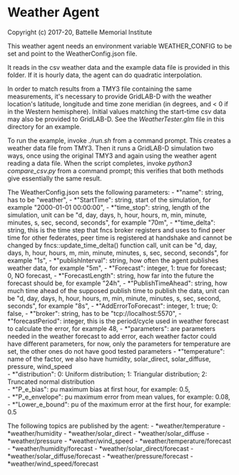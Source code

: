 # Weather Agent

Copyright (c) 2017-20, Battelle Memorial Institute

This weather agent needs an environment variable WEATHER_CONFIG to be set and point to the WeatherConfig.json file.

It reads in the csv weather data and the example data file is provided in this folder. If it is hourly data, the agent can do quadratic interpolation.

In order to match results from a TMY3 file containing the same measurements, it's necessary to provide GridLAB-D with the weather location's latitude, longitude and
time zone meridian (in degrees, and &lt; 0 if in the Western hemisphere). Initial values matching the start-time csv data may also be provided to GridLAB-D. See the
*WeatherTester.glm* file in this directory for an example.

To run the example, invoke *./run.sh* from a command prompt. This creates a weather data file from TMY3. Then it runs a GridLAB-D simulation two ways, once using
the original TMY3 and again using the weather agent reading a data file. When the script completes, invoke *python3 compare_csv.py* from a command prompt; this
verifies that both methods give essentially the same result.

The WeatherConfig.json sets the following parameters:
	- *"name": string, has to be "weather",
	- *"StartTime": string, start of the simulation, for example "2000-01-01 00:00:00",
	- *"time_stop": string, length of the simulation, unit can be "d, day, days, h, hour, hours, m, min, minute, minutes, s, sec, second, seconds", for example "70m",
	- *"time_delta": string, this is the time step that fncs broker registers and uses to find peer time for other federates, peer time is registered at handshake and cannot be changed by fncs::update_time_delta() function call, unit can be "d, day, days, h, hour, hours, m, min, minute, minutes, s, sec, second, seconds", for example "1s",
	- *"publishInterval": string, how often the agent publishes weather data, for example "5m",
	- *"Forecast": integer, 1: true for forecast; 0, NO forecast,
	- *"ForecastLength": string, how far into the future the forecast should be, for example "24h",
	- *"PublishTimeAhead": string, how much time ahead of the supposed publish time to publish the data, unit can be "d, day, days, h, hour, hours, m, min, minute, minutes, s, sec, second, seconds", for example "8s",
	- *"AddErrorToForecast": integer, 1: true; 0: false,
	- *"broker": string, has to be "tcp://localhost:5570",
	- *"forecastPeriod": integer, this is the period/cycle used in weather forecast to calculate the error, for example 48,
	- *"parameters": are parameters needed in the weather forecast to add error, each weather factor could have different parameters, for now, only the parameters for temperature are set, the other ones do not have good tested parameters
		- *"temperature": name of the factor, we also have humidity, solar_direct, solar_diffuse, pressure, wind_speed  
			- *"distribution": 0: Uniform distribution; 1: Triangular distribution; 2: Truncated normal distribution  
			- *"P_e_bias": pu maximum bias at first hour, for example: 0.5,   
			- *"P_e_envelope": pu maximum error from mean values, for example: 0.08,  
			- *"Lower_e_bound": pu of the maximum error at the first hour, for example: 0.5  

The following topics are published by the agent:
	- *weather/temperature
	- *weather/humidity
	- *weather/solar_direct
	- *weather/solar_diffuse
	- *weather/pressure
	- *weather/wind_speed
	- *weather/temperature/forecast
	- *weather/humidity/forecast
	- *weather/solar_direct/forecast
	- *weather/solar_diffuse/forecast
	- *weather/pressure/forecast
	- *weather/wind_speed/forecast
